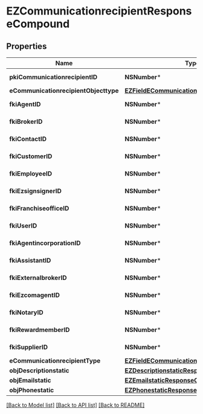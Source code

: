 # EZCommunicationrecipientResponseCompound

## Properties
Name | Type | Description | Notes
------------ | ------------- | ------------- | -------------
**pkiCommunicationrecipientID** | **NSNumber*** | The unique ID of the Communicationrecipient. | 
**eCommunicationrecipientObjecttype** | [**EZFieldECommunicationrecipientObjecttype***](EZFieldECommunicationrecipientObjecttype.md) |  | [optional] 
**fkiAgentID** | **NSNumber*** | The unique ID of the Agent. | [optional] 
**fkiBrokerID** | **NSNumber*** | The unique ID of the Broker. | [optional] 
**fkiContactID** | **NSNumber*** | The unique ID of the Contact | [optional] 
**fkiCustomerID** | **NSNumber*** | The unique ID of the Customer. | [optional] 
**fkiEmployeeID** | **NSNumber*** | The unique ID of the Employee. | [optional] 
**fkiEzsignsignerID** | **NSNumber*** | The unique ID of the Ezsignsigner | [optional] 
**fkiFranchiseofficeID** | **NSNumber*** | The unique ID of the Franchisereoffice | [optional] 
**fkiUserID** | **NSNumber*** | The unique ID of the User | [optional] 
**fkiAgentincorporationID** | **NSNumber*** | The unique ID of the Agentincorporation. | [optional] 
**fkiAssistantID** | **NSNumber*** | The unique ID of the Assistant. | [optional] 
**fkiExternalbrokerID** | **NSNumber*** | The unique ID of the Externalbroker. | [optional] 
**fkiEzcomagentID** | **NSNumber*** | The unique ID of the Ezcomagent. | [optional] 
**fkiNotaryID** | **NSNumber*** | The unique ID of the Notary. | [optional] 
**fkiRewardmemberID** | **NSNumber*** | The unique ID of the Rewardmember. | [optional] 
**fkiSupplierID** | **NSNumber*** | The unique ID of the Supplier. | [optional] 
**eCommunicationrecipientType** | [**EZFieldECommunicationrecipientType***](EZFieldECommunicationrecipientType.md) |  | 
**objDescriptionstatic** | [**EZDescriptionstaticResponseCompound***](EZDescriptionstaticResponseCompound.md) |  | 
**objEmailstatic** | [**EZEmailstaticResponseCompound***](EZEmailstaticResponseCompound.md) |  | [optional] 
**objPhonestatic** | [**EZPhonestaticResponseCompound***](EZPhonestaticResponseCompound.md) |  | [optional] 

[[Back to Model list]](../README.md#documentation-for-models) [[Back to API list]](../README.md#documentation-for-api-endpoints) [[Back to README]](../README.md)


